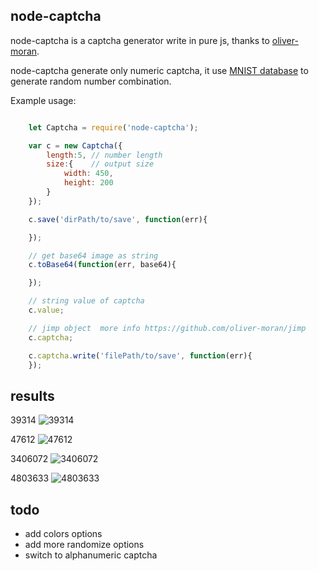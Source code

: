 


## node-captcha

node-captcha is a captcha generator write in pure js, thanks to [oliver-moran](https://github.com/oliver-moran/jimp).

node-captcha generate only numeric captcha, it use [MNIST database](http://yann.lecun.com/exdb/mnist/) to generate random number combination.

Example usage:

```js

    let Captcha = require('node-captcha');

    var c = new Captcha({
        length:5, // number length
        size:{    // output size
            width: 450,
            height: 200
        }
    });

    c.save('dirPath/to/save', function(err){

    });

    // get base64 image as string
    c.toBase64(function(err, base64){

    });

    // string value of captcha
    c.value;

    // jimp object  more info https://github.com/oliver-moran/jimp
    c.captcha;

    c.captcha.write('filePath/to/save', function(err){
    });

```



## results

39314 ![39314](https://raw.githubusercontent.com/ltempier/node-captcha/master/example/39314.bmp)

47612 ![47612](https://raw.githubusercontent.com/ltempier/node-captcha/master/example/47612.bmp)

3406072 ![3406072](https://raw.githubusercontent.com/ltempier/node-captcha/master/example/3406072.bmp)

4803633 ![4803633](https://raw.githubusercontent.com/ltempier/node-captcha/master/example/4803633.bmp)



## todo
- add colors options
- add more randomize options
- switch to alphanumeric captcha

